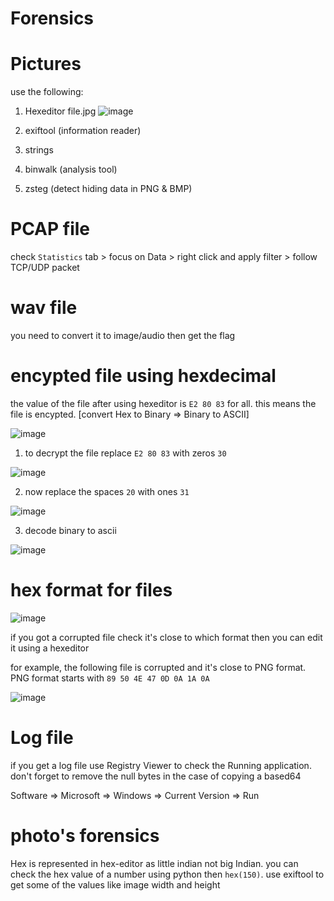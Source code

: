 # Forensics

# Pictures
use the following:

1. Hexeditor file.jpg
![image](https://github.com/AbdullahZuhair21/Forensics/assets/154827329/c6e9ca2a-8f1a-4b5a-a359-3ceacd46ab8b)

2. exiftool (information reader)
3. strings 
4. binwalk (analysis tool)
5. zsteg (detect hiding data in PNG & BMP)

# PCAP file
check `Statistics` tab > focus on Data > right click and apply filter > follow TCP/UDP packet

# wav file
you need to convert it to image/audio then get the flag

# encypted file using hexdecimal 
the value of the file after using hexeditor is `E2 80 83` for all. this means the file is encypted. [convert Hex to Binary => Binary to ASCII]

![image](https://github.com/AbdullahZuhair21/Forensics/assets/154827329/a5ec5911-5a5a-40f6-abb3-f32d13e29a23)

1. to decrypt the file replace `E2 80 83` with zeros `30` 

![image](https://github.com/AbdullahZuhair21/Forensics/assets/154827329/618f1d0f-c354-4bf0-be44-e5aef34447b0)

2. now replace the spaces `20` with ones `31`

![image](https://github.com/AbdullahZuhair21/Forensics/assets/154827329/fb2ab7bf-02c0-4c5b-ac41-be3b2f2dbe00)

3. decode binary to ascii

![image](https://github.com/AbdullahZuhair21/Forensics/assets/154827329/f8fce585-fe71-45c3-a485-b51c5f956927)

# hex format for files
![image](https://github.com/AbdullahZuhair21/Forensics/assets/154827329/1aa159a2-5aa0-48b5-87e4-79261c3a6db7)

if you got a corrupted file check it's close to which format then you can edit it using a hexeditor 

for example, the following file is corrupted and it's close to PNG format. PNG format starts with `89 50 4E 47 0D 0A 1A 0A`

![image](https://github.com/AbdullahZuhair21/Forensics/assets/154827329/f0ebe76d-cae7-4c19-81f5-fc3cf935ccae)

# Log file 
if you get a log file use Registry Viewer to check the Running application. don't forget to remove the null bytes in the case of copying a based64

Software => Microsoft => Windows => Current Version => Run

# photo's forensics
Hex is represented in hex-editor as little indian not big Indian. you can check the hex value of a number using python then `hex(150)`. use exiftool to get some of the values like image width and height
